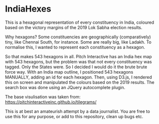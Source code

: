 # IndiaHexes
This is a hexagonal representation of every constituency in India, coloured based on the victory margins of the 2019 Lok Sabha election results. 

Why hexagons? Some constituencies are geographically (comparatively) tiny, like Chennai South, for instance. Some are really big, like Ladakh. To normalise this, I wanted to represent each constituency as a hexagon. 

So that makes 543 hexagons in all. Pitch Interactive has an India hex map with 543 hexagons, but the problem was that not every constituency was tagged. Only the States were. So I decided I would do it the brute brute force way. With an India map outline, I positioned 543 hexagons MANUALLY, adding an id for each hexagon. Then, using D3.js, I rendered this on screen and manipulated the colours based on the 2019 results. The search box was done using an JQuery autocomplete plugin.

The base visulisation was taken from: https://pitchinteractiveinc.github.io/tilegrams/

This is at best an amateurish attempt by a data journalist. You are free to use this for any purpose, or add to this repository, clean up bugs etc.

